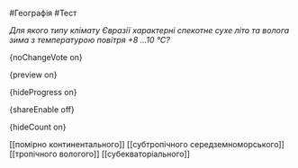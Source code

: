 #Географія #Тест

*Для якого типу клімату Євразії характерні спекотне сухе літо та волога зима з температурою повітря +8 ...10 °С?*

{noChangeVote on}

{preview on}

{hideProgress on}

{shareEnable off}

{hideCount on}

[[помірно континентального]]
[[субтропічного середземноморського]]
[[тропічного вологого]]
[[субекваторіального]]
